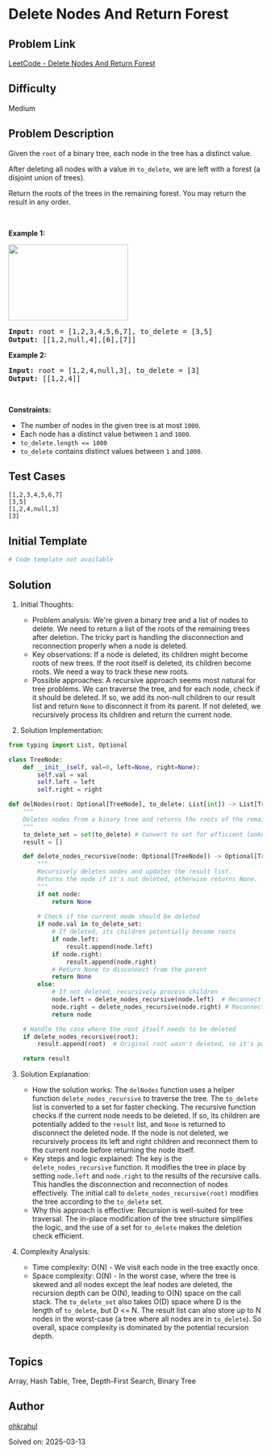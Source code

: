 # Delete Nodes And Return Forest

## Problem Link
[LeetCode - Delete Nodes And Return Forest](https://leetcode.com/problems/delete-nodes-and-return-forest/)

## Difficulty
Medium

## Problem Description
<p>Given the <code>root</code> of a binary tree, each node in the tree has a distinct value.</p>

<p>After deleting all nodes with a value in <code>to_delete</code>, we are left with a forest (a disjoint union of trees).</p>

<p>Return the roots of the trees in the remaining forest. You may return the result in any order.</p>

<p>&nbsp;</p>
<p><strong class="example">Example 1:</strong></p>
<img alt="" src="https://assets.leetcode.com/uploads/2019/07/01/screen-shot-2019-07-01-at-53836-pm.png" style="width: 237px; height: 150px;" />
<pre>
<strong>Input:</strong> root = [1,2,3,4,5,6,7], to_delete = [3,5]
<strong>Output:</strong> [[1,2,null,4],[6],[7]]
</pre>

<p><strong class="example">Example 2:</strong></p>

<pre>
<strong>Input:</strong> root = [1,2,4,null,3], to_delete = [3]
<strong>Output:</strong> [[1,2,4]]
</pre>

<p>&nbsp;</p>
<p><strong>Constraints:</strong></p>

<ul>
	<li>The number of nodes in the given tree is at most <code>1000</code>.</li>
	<li>Each node has a distinct value between <code>1</code> and <code>1000</code>.</li>
	<li><code>to_delete.length &lt;= 1000</code></li>
	<li><code>to_delete</code> contains distinct values between <code>1</code> and <code>1000</code>.</li>
</ul>


## Test Cases
```
[1,2,3,4,5,6,7]
[3,5]
[1,2,4,null,3]
[3]
```

## Initial Template
```python
# Code template not available
```

## Solution
1. Initial Thoughts:
   - Problem analysis:  We're given a binary tree and a list of nodes to delete. We need to return a list of the roots of the remaining trees after deletion. The tricky part is handling the disconnection and reconnection properly when a node is deleted.
   - Key observations: If a node is deleted, its children might become roots of new trees. If the root itself is deleted, its children become roots. We need a way to track these new roots.
   - Possible approaches: A recursive approach seems most natural for tree problems. We can traverse the tree, and for each node, check if it should be deleted.  If so, we add its non-null children to our result list and return `None` to disconnect it from its parent. If not deleted, we recursively process its children and return the current node.

2. Solution Implementation:
```python
from typing import List, Optional

class TreeNode:
    def __init__(self, val=0, left=None, right=None):
        self.val = val
        self.left = left
        self.right = right

def delNodes(root: Optional[TreeNode], to_delete: List[int]) -> List[TreeNode]:
    """
    Deletes nodes from a binary tree and returns the roots of the remaining forest.
    """
    to_delete_set = set(to_delete) # Convert to set for efficient lookup
    result = []

    def delete_nodes_recursive(node: Optional[TreeNode]) -> Optional[TreeNode]:
        """
        Recursively deletes nodes and updates the result list.
        Returns the node if it's not deleted, otherwise returns None.
        """
        if not node:
            return None
        
        # Check if the current node should be deleted
        if node.val in to_delete_set:
            # If deleted, its children potentially become roots
            if node.left:
                result.append(node.left)
            if node.right:
                result.append(node.right)
            # Return None to disconnect from the parent
            return None
        else:
            # If not deleted, recursively process children
            node.left = delete_nodes_recursive(node.left)  # Reconnect left child
            node.right = delete_nodes_recursive(node.right) # Reconnect right child
            return node

    # Handle the case where the root itself needs to be deleted
    if delete_nodes_recursive(root):
        result.append(root)  # Original root wasn't deleted, so it's part of the forest

    return result

```

3. Solution Explanation:
   - How the solution works: The `delNodes` function uses a helper function `delete_nodes_recursive` to traverse the tree. The `to_delete` list is converted to a set for faster checking.  The recursive function checks if the current node needs to be deleted.  If so, its children are potentially added to the `result` list, and `None` is returned to disconnect the deleted node.  If the node is not deleted, we recursively process its left and right children and reconnect them to the current node before returning the node itself.
   - Key steps and logic explained: The key is the `delete_nodes_recursive` function. It modifies the tree in place by setting `node.left` and `node.right` to the results of the recursive calls.  This handles the disconnection and reconnection of nodes effectively. The initial call to `delete_nodes_recursive(root)`  modifies the tree according to the `to_delete` set.
   - Why this approach is effective: Recursion is well-suited for tree traversal.  The in-place modification of the tree structure simplifies the logic, and the use of a set for `to_delete` makes the deletion check efficient.

4. Complexity Analysis:
   - Time complexity: O(N) - We visit each node in the tree exactly once.
   - Space complexity: O(N) - In the worst case, where the tree is skewed and all nodes except the leaf nodes are deleted, the recursion depth can be O(N), leading to O(N) space on the call stack.  The `to_delete_set` also takes O(D) space where D is the length of `to_delete`, but D <= N. The result list can also store up to N nodes in the worst-case (a tree where all nodes are in `to_delete`). So overall, space complexity is dominated by the potential recursion depth.


## Topics
Array, Hash Table, Tree, Depth-First Search, Binary Tree

## Author
[ohkrahul](https://github.com/ohkrahul)

Solved on: 2025-03-13
